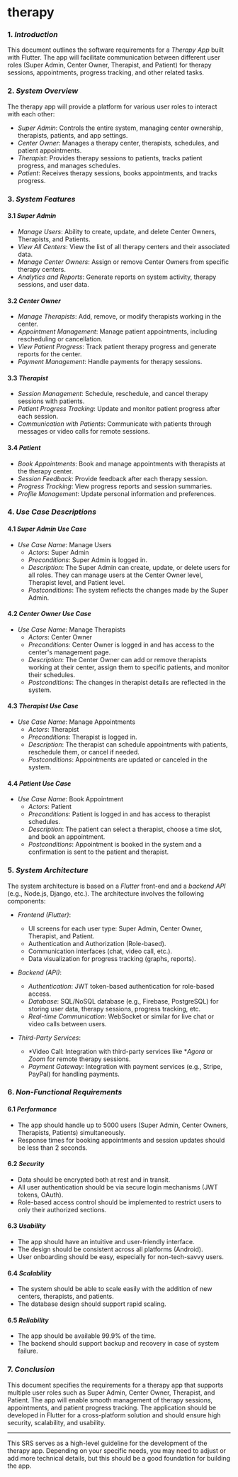 # therapy

### 1. *Introduction*

This document outlines the software requirements for a *Therapy App* built with Flutter. The app will facilitate communication between different user roles (Super Admin, Center Owner, Therapist, and Patient) for therapy sessions, appointments, progress tracking, and other related tasks.

### 2. *System Overview*

The therapy app will provide a platform for various user roles to interact with each other:

- *Super Admin*: Controls the entire system, managing center ownership, therapists, patients, and app settings.
- *Center Owner*: Manages a therapy center, therapists, schedules, and patient appointments.
- *Therapist*: Provides therapy sessions to patients, tracks patient progress, and manages schedules.
- *Patient*: Receives therapy sessions, books appointments, and tracks progress.

### 3. *System Features*

#### 3.1 *Super Admin*
- *Manage Users*: Ability to create, update, and delete Center Owners, Therapists, and Patients.
- *View All Centers*: View the list of all therapy centers and their associated data.
- *Manage Center Owners*: Assign or remove Center Owners from specific therapy centers.
- *Analytics and Reports*: Generate reports on system activity, therapy sessions, and user data.

#### 3.2 *Center Owner*
- *Manage Therapists*: Add, remove, or modify therapists working in the center.
- *Appointment Management*: Manage patient appointments, including rescheduling or cancellation.
- *View Patient Progress*: Track patient therapy progress and generate reports for the center.
- *Payment Management*: Handle payments for therapy sessions.

#### 3.3 *Therapist*
- *Session Management*: Schedule, reschedule, and cancel therapy sessions with patients.
- *Patient Progress Tracking*: Update and monitor patient progress after each session.
- *Communication with Patients*: Communicate with patients through messages or video calls for remote sessions.

#### 3.4 *Patient*
- *Book Appointments*: Book and manage appointments with therapists at the therapy center.
- *Session Feedback*: Provide feedback after each therapy session.
- *Progress Tracking*: View progress reports and session summaries.
- *Profile Management*: Update personal information and preferences.

### 4. *Use Case Descriptions*

#### 4.1 *Super Admin Use Case*
- *Use Case Name*: Manage Users
  - *Actors*: Super Admin
  - *Preconditions*: Super Admin is logged in.
  - *Description*: The Super Admin can create, update, or delete users for all roles. They can manage users at the Center Owner level, Therapist level, and Patient level.
  - *Postconditions*: The system reflects the changes made by the Super Admin.

#### 4.2 *Center Owner Use Case*
- *Use Case Name*: Manage Therapists
  - *Actors*: Center Owner
  - *Preconditions*: Center Owner is logged in and has access to the center's management page.
  - *Description*: The Center Owner can add or remove therapists working at their center, assign them to specific patients, and monitor their schedules.
  - *Postconditions*: The changes in therapist details are reflected in the system.

#### 4.3 *Therapist Use Case*
- *Use Case Name*: Manage Appointments
  - *Actors*: Therapist
  - *Preconditions*: Therapist is logged in.
  - *Description*: The therapist can schedule appointments with patients, reschedule them, or cancel if needed.
  - *Postconditions*: Appointments are updated or canceled in the system.

#### 4.4 *Patient Use Case*
- *Use Case Name*: Book Appointment
  - *Actors*: Patient
  - *Preconditions*: Patient is logged in and has access to therapist schedules.
  - *Description*: The patient can select a therapist, choose a time slot, and book an appointment.
  - *Postconditions*: Appointment is booked in the system and a confirmation is sent to the patient and therapist.

### 5. *System Architecture*

The system architecture is based on a *Flutter* front-end and a *backend API* (e.g., Node.js, Django, etc.). The architecture involves the following components:

- *Frontend (Flutter)*:
  - UI screens for each user type: Super Admin, Center Owner, Therapist, and Patient.
  - Authentication and Authorization (Role-based).
  - Communication interfaces (chat, video call, etc.).
  - Data visualization for progress tracking (graphs, reports).

- *Backend (API)*:
  - *Authentication*: JWT token-based authentication for role-based access.
  - *Database*: SQL/NoSQL database (e.g., Firebase, PostgreSQL) for storing user data, therapy sessions, progress tracking, etc.
  - *Real-time Communication*: WebSocket or similar for live chat or video calls between users.

- *Third-Party Services*:
  - *Video Call: Integration with third-party services like **Agora* or *Zoom* for remote therapy sessions.
  - *Payment Gateway*: Integration with payment services (e.g., Stripe, PayPal) for handling payments.

### 6. *Non-Functional Requirements*

#### 6.1 *Performance*
- The app should handle up to 5000 users (Super Admin, Center Owners, Therapists, Patients) simultaneously.
- Response times for booking appointments and session updates should be less than 2 seconds.

#### 6.2 *Security*
- Data should be encrypted both at rest and in transit.
- All user authentication should be via secure login mechanisms (JWT tokens, OAuth).
- Role-based access control should be implemented to restrict users to only their authorized sections.

#### 6.3 *Usability*
- The app should have an intuitive and user-friendly interface.
- The design should be consistent across all platforms (Android).
- User onboarding should be easy, especially for non-tech-savvy users.

#### 6.4 *Scalability*
- The system should be able to scale easily with the addition of new centers, therapists, and patients.
- The database design should support rapid scaling.

#### 6.5 *Reliability*
- The app should be available 99.9% of the time.
- The backend should support backup and recovery in case of system failure.

### 7. *Conclusion*

This document specifies the requirements for a therapy app that supports multiple user roles such as Super Admin, Center Owner, Therapist, and Patient. The app will enable smooth management of therapy sessions, appointments, and patient progress tracking. The application should be developed in Flutter for a cross-platform solution and should ensure high security, scalability, and usability.

---

This SRS serves as a high-level guideline for the development of the therapy app. Depending on your specific needs, you may need to adjust or add more technical details, but this should be a good foundation for building the app.
